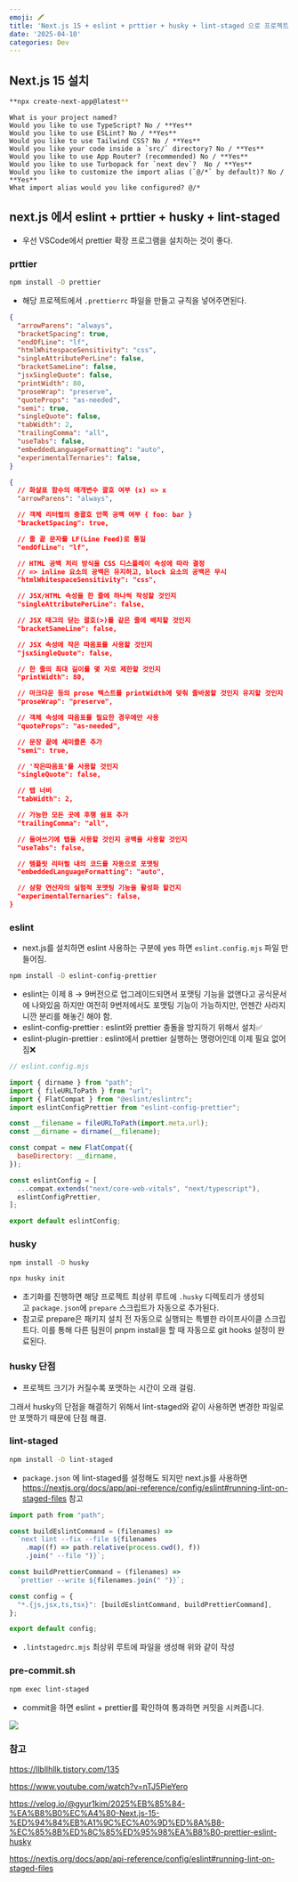 ```yaml
---
emoji: 🖍️
title: 'Next.js 15 + eslint + prttier + husky + lint-staged 으로 프로젝트 세팅하기'
date: '2025-04-10'
categories: Dev
---
```


## Next.js 15 설치

```bash
**npx create-next-app@latest**
```

```
What is your project named?
Would you like to use TypeScript? No / **Yes**
Would you like to use ESLint? No / **Yes**
Would you like to use Tailwind CSS? No / **Yes**
Would you like your code inside a `src/` directory? No / **Yes**
Would you like to use App Router? (recommended) No / **Yes**
Would you like to use Turbopack for `next dev`?  No / **Yes**
Would you like to customize the import alias (`@/*` by default)? No / **Yes**
What import alias would you like configured? @/*
```

## next.js 에서 eslint + prttier + husky + lint-staged

- 우선 VSCode에서 prettier 확장 프로그램을 설치하는 것이 좋다.

### prttier

```bash
npm install -D prettier
```

- 해당 프로젝트에서 `.prettierrc` 파일을 만들고 규칙을 넣어주면된다.

```json
{
  "arrowParens": "always",
  "bracketSpacing": true,
  "endOfLine": "lf",
  "htmlWhitespaceSensitivity": "css",
  "singleAttributePerLine": false,
  "bracketSameLine": false,
  "jsxSingleQuote": false,
  "printWidth": 80,
  "proseWrap": "preserve",
  "quoteProps": "as-needed",
  "semi": true,
  "singleQuote": false,
  "tabWidth": 2,
  "trailingComma": "all",
  "useTabs": false,
  "embeddedLanguageFormatting": "auto",
  "experimentalTernaries": false,
}
```

```json
{
  // 화살표 함수의 매개변수 괄호 여부 (x) => x
  "arrowParens": "always",

  // 객체 리터럴의 중괄호 안쪽 공백 여부 { foo: bar }
  "bracketSpacing": true,

  // 줄 끝 문자를 LF(Line Feed)로 통일
  "endOfLine": "lf",

  // HTML 공백 처리 방식을 CSS 디스플레이 속성에 따라 결정
  // => inline 요소의 공백은 유지하고, block 요소의 공백은 무시
  "htmlWhitespaceSensitivity": "css",

  // JSX/HTML 속성을 한 줄에 하나씩 작성할 것인지
  "singleAttributePerLine": false,

  // JSX 태그의 닫는 괄호(>)를 같은 줄에 배치할 것인지
  "bracketSameLine": false,

  // JSX 속성에 작은 따옴표를 사용할 것인지
  "jsxSingleQuote": false,

  // 한 줄의 최대 길이를 몇 자로 제한할 것인지
  "printWidth": 80,

  // 마크다운 등의 prose 텍스트를 printWidth에 맞춰 줄바꿈할 것인지 유지할 것인지
  "proseWrap": "preserve",

  // 객체 속성에 따옴표를 필요한 경우에만 사용
  "quoteProps": "as-needed",

  // 문장 끝에 세미콜론 추가
  "semi": true,

  // '작은따옴표'를 사용할 것인지
  "singleQuote": false,

  // 탭 너비
  "tabWidth": 2,

  // 가능한 모든 곳에 후행 쉼표 추가
  "trailingComma": "all",

  // 들여쓰기에 탭을 사용할 것인지 공백을 사용할 것인지
  "useTabs": false,

  // 템플릿 리터럴 내의 코드를 자동으로 포맷팅
  "embeddedLanguageFormatting": "auto",

  // 삼항 연산자의 실험적 포맷팅 기능을 활성화 할건지
  "experimentalTernaries": false,
}
```

### eslint

- next.js를 설치하면 eslint 사용하는 구분에 yes 하면 `eslint.config.mjs` 파일 만들어짐.

```bash
npm install -D eslint-config-prettier
```

- eslint는 이제 8 → 9버전으로 업그레이드되면서 포맷팅 기능을 없앤다고 공식문서에 나와있음 하지만 여전히 9번저에서도 포맷팅 기능이 가능하지만, 언젠간 사라지니깐 분리를 해놓긴 해야 함.
- eslint-config-prettier : eslint와 prettier 충돌을 방지하기 위해서 설치✅
- eslint-plugin-prettier : eslint에서 prettier 실행하는 명령어인데 이제 필요 없어짐❌

```jsx
// eslint.config.mjs

import { dirname } from "path";
import { fileURLToPath } from "url";
import { FlatCompat } from "@eslint/eslintrc";
import eslintConfigPrettier from "eslint-config-prettier";

const __filename = fileURLToPath(import.meta.url);
const __dirname = dirname(__filename);

const compat = new FlatCompat({
  baseDirectory: __dirname,
});

const eslintConfig = [
  ...compat.extends("next/core-web-vitals", "next/typescript"),
  eslintConfigPrettier,
];

export default eslintConfig;

```

### husky

```bash
npm install -D husky
```

```bash
npx husky init
```

- 초기화를 진행하면 해당 프로젝트 최상위 루트에 `.husky` 디렉토리가 생성되고 `package.json`에 `prepare` 스크립트가 자동으로 추가된다.
- 참고로 prepare은 패키지 설치 전 자동으로 실행되는 특별한 라이프사이클 스크립트다. 이를 통해 다른 팀원이 pnpm install을 할 때 자동으로 git hooks 설정이 완료된다.

### husky 단점

- 프로젝트 크기가 커질수록 포맷하는 시간이 오래 걸림.

그래서 husky의 단점을 해결하기 위해서 lint-staged와 같이 사용하면 변경한 파일로만 포맷하기 때문에 단점 해결.

### lint-staged

```bash
npm install -D lint-staged
```

- `package.json` 에 lint-staged를 설정해도 되지만 next.js를 사용하면 https://nextjs.org/docs/app/api-reference/config/eslint#running-lint-on-staged-files 참고

```jsx
import path from "path";

const buildEslintCommand = (filenames) =>
  `next lint --fix --file ${filenames
    .map((f) => path.relative(process.cwd(), f))
    .join(" --file ")}`;

const buildPrettierCommand = (filenames) =>
  `prettier --write ${filenames.join(" ")}`;

const config = {
  "*.{js,jsx,ts,tsx}": [buildEslintCommand, buildPrettierCommand],
};

export default config;
```

- `.lintstagedrc.mjs` 최상위 루트에 파일을 생성해 위와 같이 작성

### pre-commit.sh

```bash
npm exec lint-staged
```

- commit을 하면 eslint + prettier를 확인하여 통과하면 커밋을 시켜줍니다.

![](01.png)

### 참고

https://llbllhllk.tistory.com/135

https://www.youtube.com/watch?v=nTJ5PieYero

https://velog.io/@gyur1kim/2025%EB%85%84-%EA%B8%B0%EC%A4%80-Next.js-15-%ED%94%84%EB%A1%9C%EC%A0%9D%ED%8A%B8-%EC%85%8B%ED%8C%85%ED%95%98%EA%B8%B0-prettier-eslint-husky

https://nextjs.org/docs/app/api-reference/config/eslint#running-lint-on-staged-files

```toc

```